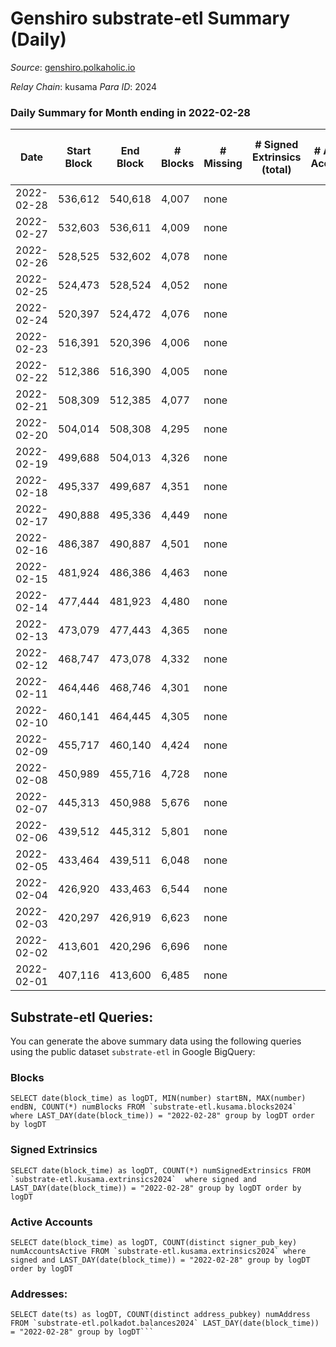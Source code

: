 # Genshiro substrate-etl Summary (Daily)

_Source_: [genshiro.polkaholic.io](https://genshiro.polkaholic.io)

*Relay Chain*: kusama
*Para ID*: 2024



### Daily Summary for Month ending in 2022-02-28


| Date | Start Block | End Block | # Blocks | # Missing | # Signed Extrinsics (total) | # Active Accounts | # Addresses with Balances | # Events | # Transfers | # XCM Transfers In | # XCM Transfers Out |
| ---- | ----------- | --------- | -------- | --------- | --------------------------- | ----------------- | ------------------------- | -------- | ----------- | ------------------ | ------------------- |
| 2022-02-28 | 536,612 | 540,618 | 4,007 | none  |  |  | 20 | 8,021 |   |   |   |
| 2022-02-27 | 532,603 | 536,611 | 4,009 | none  |  |  | 20 | 8,025 |   |   |   |
| 2022-02-26 | 528,525 | 532,602 | 4,078 | none  |  |  | 20 | 8,163 |   |   |   |
| 2022-02-25 | 524,473 | 528,524 | 4,052 | none  |  |  | 20 | 8,110 |   |   |   |
| 2022-02-24 | 520,397 | 524,472 | 4,076 | none  |  |  | 20 | 8,159 |   |   |   |
| 2022-02-23 | 516,391 | 520,396 | 4,006 | none  |  |  | 20 | 8,019 |   |   |   |
| 2022-02-22 | 512,386 | 516,390 | 4,005 | none  |  |  | 20 | 8,017 |   |   |   |
| 2022-02-21 | 508,309 | 512,385 | 4,077 | none  |  |  | 20 | 8,160 |   |   |   |
| 2022-02-20 | 504,014 | 508,308 | 4,295 | none  |  |  | 20 | 8,597 |   |   |   |
| 2022-02-19 | 499,688 | 504,013 | 4,326 | none  |  |  | 20 | 8,660 |   |   |   |
| 2022-02-18 | 495,337 | 499,687 | 4,351 | none  |  |  | 20 | 8,709 |   |   |   |
| 2022-02-17 | 490,888 | 495,336 | 4,449 | none  |  |  | 20 | 8,905 |   |   |   |
| 2022-02-16 | 486,387 | 490,887 | 4,501 | none  |  |  | 20 | 9,010 |   |   |   |
| 2022-02-15 | 481,924 | 486,386 | 4,463 | none  |  |  | 20 | 8,933 |   |   |   |
| 2022-02-14 | 477,444 | 481,923 | 4,480 | none  |  |  | 20 | 8,968 |   |   |   |
| 2022-02-13 | 473,079 | 477,443 | 4,365 | none  |  |  | 20 | 8,737 |   |   |   |
| 2022-02-12 | 468,747 | 473,078 | 4,332 | none  |  |  | 20 | 8,671 |   |   |   |
| 2022-02-11 | 464,446 | 468,746 | 4,301 | none  |  |  | 20 | 8,609 |   |   |   |
| 2022-02-10 | 460,141 | 464,445 | 4,305 | none  |  |  | 20 | 8,618 |   |   |   |
| 2022-02-09 | 455,717 | 460,140 | 4,424 | none  |  |  | 20 | 8,855 |   |   |   |
| 2022-02-08 | 450,989 | 455,716 | 4,728 | none  |  |  | 20 | 9,464 |   |   |   |
| 2022-02-07 | 445,313 | 450,988 | 5,676 | none  |  |  | 20 | 11,361 |   |   |   |
| 2022-02-06 | 439,512 | 445,312 | 5,801 | none  |  |  | 20 | 11,612 |   |   |   |
| 2022-02-05 | 433,464 | 439,511 | 6,048 | none  |  |  | 20 | 12,106 |   |   |   |
| 2022-02-04 | 426,920 | 433,463 | 6,544 | none  |  |  | 20 | 13,099 |   |   |   |
| 2022-02-03 | 420,297 | 426,919 | 6,623 | none  |  |  | 20 | 13,257 |   |   |   |
| 2022-02-02 | 413,601 | 420,296 | 6,696 | none  |  |  | 20 | 13,403 |   |   |   |
| 2022-02-01 | 407,116 | 413,600 | 6,485 | none  |  |  | 20 | 12,981 |   |   |   |

## Substrate-etl Queries:
You can generate the above summary data using the following queries using the public dataset `substrate-etl` in Google BigQuery:


### Blocks
```
SELECT date(block_time) as logDT, MIN(number) startBN, MAX(number) endBN, COUNT(*) numBlocks FROM `substrate-etl.kusama.blocks2024`  where LAST_DAY(date(block_time)) = "2022-02-28" group by logDT order by logDT
```


### Signed Extrinsics
```
SELECT date(block_time) as logDT, COUNT(*) numSignedExtrinsics FROM `substrate-etl.kusama.extrinsics2024`  where signed and LAST_DAY(date(block_time)) = "2022-02-28" group by logDT order by logDT
```


### Active Accounts
```
SELECT date(block_time) as logDT, COUNT(distinct signer_pub_key) numAccountsActive FROM `substrate-etl.kusama.extrinsics2024` where signed and LAST_DAY(date(block_time)) = "2022-02-28" group by logDT order by logDT
```


### Addresses:
```
SELECT date(ts) as logDT, COUNT(distinct address_pubkey) numAddress FROM `substrate-etl.polkadot.balances2024` LAST_DAY(date(block_time)) = "2022-02-28" group by logDT```

